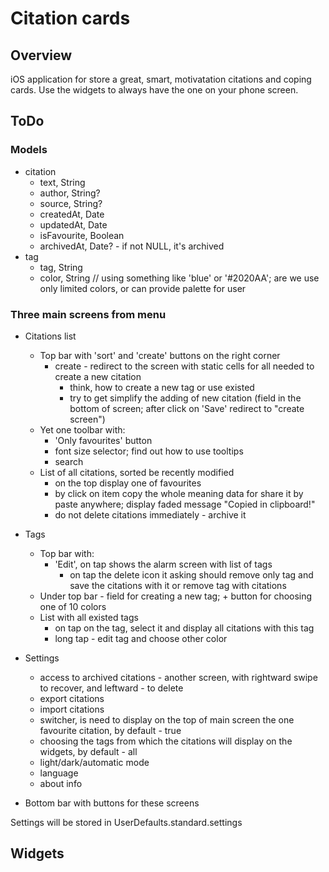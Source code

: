 #  Citation cards
## Overview
iOS application for store a great, smart, motivatation citations and coping cards.
Use the widgets to always have the one on your phone screen.

## ToDo
### Models
- citation
    - text, String
    - author, String?
    - source, String?
    - createdAt, Date
    - updatedAt, Date
    - isFavourite, Boolean
    - archivedAt, Date? - if not NULL, it's archived
- tag
    - tag, String
    - color, String // using something like 'blue' or '#2020AA'; are we use only limited colors, or can provide palette for user

### Three main screens from menu
- Citations list
    - Top bar with 'sort' and 'create' buttons on the right corner
        - create - redirect to the screen with static cells for all needed to create a new citation
            - think, how to create a new tag or use existed
            - try to get simplify the adding of new citation (field in the bottom of screen; after click on 'Save' redirect to "create screen")
    - Yet one toolbar with:
        - 'Only favourites' button
        - font size selector; find out how to use tooltips
        - search
    - List of all citations, sorted be recently modified
        - on the top display one of favourites
        - by click on item copy the whole meaning data for share it by paste anywhere; display faded message "Copied in clipboard!"
        - do not delete citations immediately - archive it
- Tags
    - Top bar with:
        - 'Edit', on tap shows the alarm screen with list of tags
            - on tap the delete icon it asking should remove only tag and save the citations with it or remove tag with citations
    - Under top bar - field for creating a new tag; + button for choosing one of 10 colors
    - List with all existed tags
        - on tap on the tag, select it and display all citations with this tag
        - long tap - edit tag and choose other color
- Settings
    - access to archived citations - another screen, with rightward swipe to recover, and leftward - to delete
    - export citations
    - import citations
    - switcher, is need to display on the top of main screen the one favourite citation, by default - true
    - choosing the tags from which the citations will display on the widgets, by default - all
    - light/dark/automatic mode
    - language
    - about info

- Bottom bar with buttons for these screens

Settings will be stored in UserDefaults.standard.settings

## Widgets
